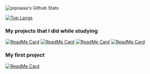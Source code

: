 <img alt="pipisasa's Github Stats" src="https://github-readme-stats.vercel.app/api?username=pipisasa&show_icons=true&hide_border=true">

[![Top Langs](https://github-readme-stats.vercel.app/api/top-langs/?username=pipisasa&layout=compact)](https://github.com/pipisasa)

### My projects that I did while studying

[![ReadMe Card](https://github-readme-stats.vercel.app/api/pin/?username=pipisasa&repo=tanks_2.0)](https://github.com/pipisasa/tanks_2.0)
[![ReadMe Card](https://github-readme-stats.vercel.app/api/pin/?username=pipisasa&repo=feed-the-kittens)](https://github.com/pipisasa/feed-the-kittens)
[![ReadMe Card](https://github-readme-stats.vercel.app/api/pin/?username=pipisasa&repo=swapi)](https://github.com/pipisasa/swapi)
[![ReadMe Card](https://github-readme-stats.vercel.app/api/pin/?username=pipisasa&repo=fibonacci)](https://github.com/pipisasa/fibonacci)

### My first project 
[![ReadMe Card](https://github-readme-stats.vercel.app/api/pin/?username=pipisasa&repo=the_Bivvi_Hostel_LandingPage)](https://github.com/pipisasa/the_Bivvi_Hostel_LandingPage)
